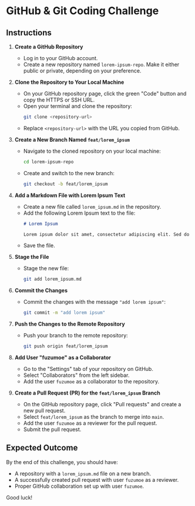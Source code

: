 # GitHub & Git Coding Challenge

## Instructions

1. **Create a GitHub Repository**  
   - Log in to your GitHub account.
   - Create a new repository named `lorem-ipsum-repo`. Make it either public or private, depending on your preference.

2. **Clone the Repository to Your Local Machine**  
   - On your GitHub repository page, click the green "Code" button and copy the HTTPS or SSH URL.
   - Open your terminal and clone the repository:
     ```bash
     git clone <repository-url>
     ```
   - Replace `<repository-url>` with the URL you copied from GitHub.

3. **Create a New Branch Named `feat/lorem_ipsum`**  
   - Navigate to the cloned repository on your local machine:
     ```bash
     cd lorem-ipsum-repo
     ```
   - Create and switch to the new branch:
     ```bash
     git checkout -b feat/lorem_ipsum
     ```

4. **Add a Markdown File with Lorem Ipsum Text**  
   - Create a new file called `lorem_ipsum.md` in the repository.
   - Add the following Lorem Ipsum text to the file:
     ```markdown
     # Lorem Ipsum

     Lorem ipsum dolor sit amet, consectetur adipiscing elit. Sed do eiusmod tempor incididunt ut labore et dolore magna aliqua.
     ```
   - Save the file.

5. **Stage the File**  
   - Stage the new file:
     ```bash
     git add lorem_ipsum.md
     ```

6. **Commit the Changes**  
   - Commit the changes with the message `"add lorem ipsum"`:
     ```bash
     git commit -m "add lorem ipsum"
     ```

7. **Push the Changes to the Remote Repository**  
   - Push your branch to the remote repository:
     ```bash
     git push origin feat/lorem_ipsum
     ```

8. **Add User "fuzumoe" as a Collaborator**  
   - Go to the "Settings" tab of your repository on GitHub.
   - Select "Collaborators" from the left sidebar.
   - Add the user `fuzumoe` as a collaborator to the repository.

9. **Create a Pull Request (PR) for the `feat/lorem_ipsum` Branch**
   - On the GitHub repository page, click "Pull requests" and create a new pull request.
   - Select `feat/lorem_ipsum` as the branch to merge into `main`.
   - Add the user `fuzumoe` as a reviewer for the pull request.
   - Submit the pull request.

## Expected Outcome
By the end of this challenge, you should have:
- A repository with a `lorem_ipsum.md` file on a new branch.
- A successfully created pull request with user `fuzumoe` as a reviewer.
- Proper GitHub collaboration set up with user `fuzumoe`.

Good luck!
